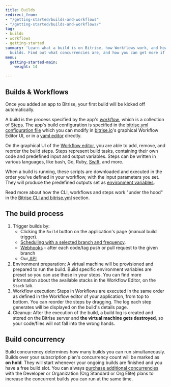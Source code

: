 ```yaml
---
title: Builds
redirect_from:
- "/getting-started/builds-and-workflows"
- "/getting-started/builds-and-workflows/"
tag:
- builds
- workflows
- getting-started
summary: 'Learn what a build is on Bitrise, how Workflows work, and how you can trigger
  builds. Find out what concurrencies are, and how you can get more if you need them. '
menu:
  getting-started-main:
    weight: 14

---
```

## Builds & Workflows

Once you added an app to Bitrise, your first build will be kicked off automatically.

A build is the process specified by the app's [_workflow_](/steps-and-workflows/getting-started-workflows), which is a collection of [Steps](/steps-and-workflows/getting-started-steps). The app's build configuration is specified in the [bitrise.yml configuration file](/bitrise-cli/basics-of-bitrise-yml) which you can modify in [bitrise.io](https://www.bitrise.io)'s graphical Workflow Editor UI, or in a [yaml editor](http://blog.bitrise.io/2016/02/12/edit-your-yaml-files-like-a-boss.html) directly.

On the graphical UI of the [Workflow editor](/steps-and-workflows/getting-started-workflows/), you are able to add, remove, and reorder the build steps. Steps represent build tasks, containing their own code and predefined input and output variables. Steps can be written in various languages, like bash, Go, Ruby, [Swift](https://go.bitrise.io/swift), and more.

When a build is running, these scripts are downloaded and executed in the order you've defined in your workflow, with the input parameters you set. They will produce the predefined outputs set as [environment variables](/builds/available-environment-variables).

Read more about how the CLI, workflows and steps work "under the hood" in the [Bitrise CLI and bitrise.yml](/bitrise-cli/) section.

## The build process

1. Trigger builds by:
   * Clicking the `Build` button on the application's page (manual build trigger).
   * [Scheduling with a selected branch and frequency](/builds/scheduling-builds).
   * [Webhooks](/webhooks/) - after each code/tag push or pull request to the given branch
   * Our[ API](/api/build-trigger/)
2. Environment preparation:
   A virtual machine will be provisioned and prepared to run the build.
   Build specific environment variables are preset so you can use these in your steps.
   You can find more information about the available stacks in the Workflow Editor, on the `Stack` tab.
3. Workflow execution:
   Steps in Workflows are executed in the same order as defined in the Workflow editor of your application,
   from top to bottom. You can reorder the steps by dragging.
   The log each step generates will be displayed on the build's details page.
4. Cleanup:
   After the execution of the build, a build log is
   created and stored on the Bitrise server and **the virtual machine gets destroyed**,
   so your code/files will not fall into the wrong hands.

## Build concurrency

Build concurrency determines how many builds you can run simultaneously. Builds over your subscription plan's concurrency count will be marked as **on hold**.
They will start whenever your ongoing builds are finished and you have a free build slot. You can always [purchase additional concurrencies](https://www.bitrise.io/pricing) with the Developer or Organization (Org Standard or Org Elite) plans to increase the concurrent builds you can run at the same time.
